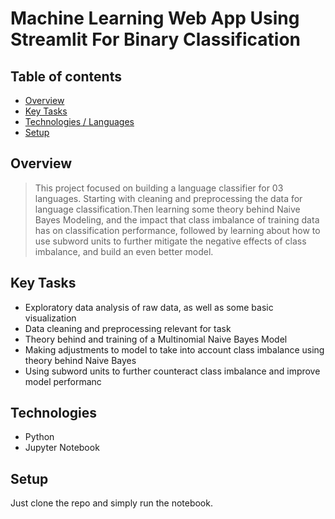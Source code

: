 # Machine Learning Web App Using Streamlit For Binary Classification


## Table of contents
* [Overview](#overview)
* [Key Tasks](#key-tasks)
* [Technologies / Languages](#technologies)
* [Setup](#setup)

## Overview
> This project focused on building a language classifier for 03 languages. Starting with cleaning and preprocessing the data for language classification.Then learning some theory behind Naive Bayes Modeling, and the impact that class imbalance of training data has on classification performance, followed by learning about how to use subword units to further mitigate the negative effects of class imbalance, and build an even better model.
## Key Tasks
* Exploratory data analysis of raw data, as well as some basic visualization
* Data cleaning and preprocessing relevant for task
* Theory behind and training of a Multinomial Naive Bayes Model
* Making adjustments to model to take into account class imbalance using theory behind Naive Bayes
* Using subword units to further counteract class imbalance and improve model performanc

## Technologies
* Python
* Jupyter Notebook

## Setup
Just clone the repo and simply run the notebook.
